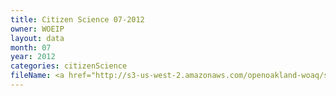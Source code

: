 ```yaml
---
title: Citizen Science 07-2012
owner: WOEIP
layout: data
month: 07
year: 2012
categories: citizenScience
fileName: <a href="http://s3-us-west-2.amazonaws.com/openoakland-woaq/shift_by_month/2012-07.csv">CSV here</a>
---
```

